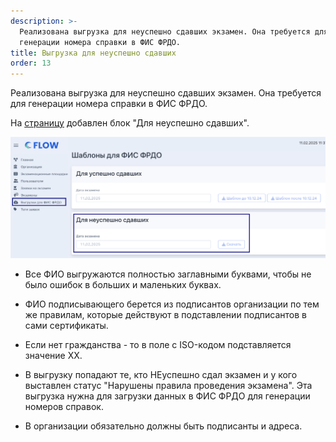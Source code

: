 ```yaml
---
description: >-
  Реализована выгрузка для неуспешно сдавших экзамен. Она требуется для
  генерации номера справки в ФИС ФРДО.
title: Выгрузка для неуспешно сдавших
order: 13
---
```


Реализована выгрузка для неуспешно сдавших экзамен. Она требуется для генерации номера справки в ФИС ФРДО.

На [страницу](https://flow.migrant-exam.ru/Export/ExportTemplatesForFisFrdo) добавлен блок "Для неуспешно сдавших".

![](<../.gitbook/assets/image (373).png>)

-  Все ФИО выгружаются полностью заглавными буквами, чтобы не было ошибок в больших и маленьких буквах.

-  ФИО подписывающего берется из подписантов организации по тем же правилам, которые действуют в подставлении подписантов в сами сертификаты.

-  Если нет гражданства - то в поле с ISO-кодом подставляется значение XX.

-  В выгрузку попадают те, кто НЕуспешно сдал экзамен и у кого выставлен статус "Нарушены правила проведения экзамена". Эта выгрузка нужна для загрузки данных в ФИС ФРДО для генерации номеров справок.

-  В организации обязательно должны быть подписанты и адреса.